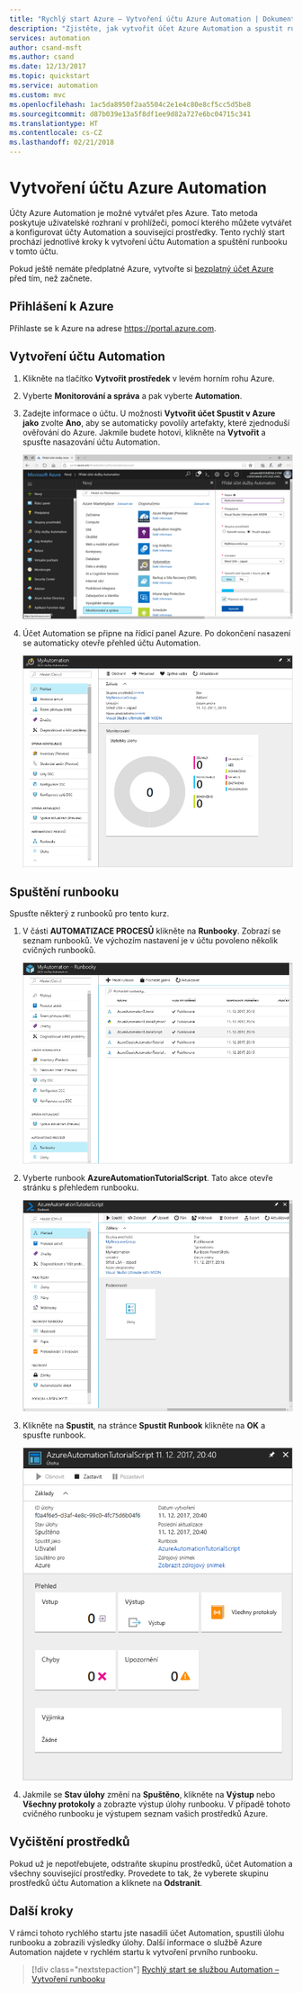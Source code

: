 ```yaml
---
title: "Rychlý start Azure – Vytvoření účtu Azure Automation | Dokumentace Microsoftu"
description: "Zjistěte, jak vytvořit účet Azure Automation a spustit runbook."
services: automation
author: csand-msft
ms.author: csand
ms.date: 12/13/2017
ms.topic: quickstart
ms.service: automation
ms.custom: mvc
ms.openlocfilehash: 1ac5da8950f2aa5504c2e1e4c80e8cf5cc5d5be8
ms.sourcegitcommit: d87b039e13a5f8df1ee9d82a727e6bc04715c341
ms.translationtype: HT
ms.contentlocale: cs-CZ
ms.lasthandoff: 02/21/2018
---
```

# <a name="create-an-azure-automation-account"></a>Vytvoření účtu Azure Automation

Účty Azure Automation je možné vytvářet přes Azure. Tato metoda poskytuje uživatelské rozhraní v prohlížeči, pomocí kterého můžete vytvářet a konfigurovat účty Automation a související prostředky. Tento rychlý start prochází jednotlivé kroky k vytvoření účtu Automation a spuštění runbooku v tomto účtu.

Pokud ještě nemáte předplatné Azure, vytvořte si [bezplatný účet Azure](https://azure.microsoft.com/free/?WT.mc_id=A261C142F) před tím, než začnete.

## <a name="log-in-to-azure"></a>Přihlášení k Azure

Přihlaste se k Azure na adrese https://portal.azure.com.

## <a name="create-automation-account"></a>Vytvoření účtu Automation

1. Klikněte na tlačítko **Vytvořit prostředek** v levém horním rohu Azure.

1. Vyberte **Monitorování a správa** a pak vyberte **Automation**.

1. Zadejte informace o účtu. U možnosti **Vytvořit účet Spustit v Azure jako** zvolte **Ano**, aby se automaticky povolily artefakty, které zjednoduší ověřování do Azure. Jakmile budete hotovi, klikněte na **Vytvořit** a spusťte nasazování účtu Automation.

    ![Zadání informací o účtu Automation na stránce](./media/automation-quickstart-create-account/create-automation-account-portal-blade.png)  

1. Účet Automation se připne na řídicí panel Azure. Po dokončení nasazení se automaticky otevře přehled účtu Automation.

    ![Přehled účtu Automation](./media/automation-quickstart-create-account/automation-account-overview.png)

## <a name="run-a-runbook"></a>Spuštění runbooku

Spusťte některý z runbooků pro tento kurz.

1. V části **AUTOMATIZACE PROCESŮ** klikněte na **Runbooky**. Zobrazí se seznam runbooků. Ve výchozím nastavení je v účtu povoleno několik cvičných runbooků.

    ![Seznam runbooků v účtu Automation](./media/automation-quickstart-create-account/automation-runbooks-overview.png)

1. Vyberte runbook **AzureAutomationTutorialScript**. Tato akce otevře stránku s přehledem runbooku.

    ![Přehled runbooku](./media/automation-quickstart-create-account/automation-tutorial-script-runbook-overview.png)

1. Klikněte na **Spustit**, na stránce **Spustit Runbook** klikněte na **OK** a spusťte runbook.

    ![Stránka úlohy runbooku](./media/automation-quickstart-create-account/automation-tutorial-script-job.png)

1. Jakmile se **Stav úlohy** změní na **Spuštěno**, klikněte na **Výstup** nebo **Všechny protokoly** a zobrazte výstup úlohy runbooku. V případě tohoto cvičného runbooku je výstupem seznam vašich prostředků Azure.

## <a name="clean-up-resources"></a>Vyčištění prostředků

Pokud už je nepotřebujete, odstraňte skupinu prostředků, účet Automation a všechny související prostředky. Provedete to tak, že vyberete skupinu prostředků účtu Automation a kliknete na **Odstranit**.

## <a name="next-steps"></a>Další kroky

V rámci tohoto rychlého startu jste nasadili účet Automation, spustili úlohu runbooku a zobrazili výsledky úlohy. Další informace o službě Azure Automation najdete v rychlém startu k vytvoření prvního runbooku.

> [!div class="nextstepaction"]
> [Rychlý start se službou Automation – Vytvoření runbooku](./automation-quickstart-create-runbook.md)
